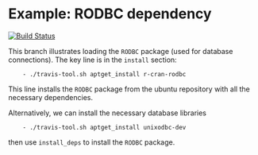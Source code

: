Example: RODBC dependency
===========================
[![Build Status](https://travis-ci.org/csgillespie/travis-examples.png?branch=rodbc)](https://travis-ci.org/csgillespie/travis-examples)

This branch illustrates loading the `RODBC` package (used for database connections). The key line is in the `install` section:

```
    - ./travis-tool.sh aptget_install r-cran-rodbc
```

This line installs the `RODBC` package from the ubuntu repository with all the necessary dependencies. 

Alternatively, we can install the necessary database libraries

```
    - ./travis-tool.sh aptget_install unixodbc-dev
```
then use `install_deps` to install the `RODBC` package.
